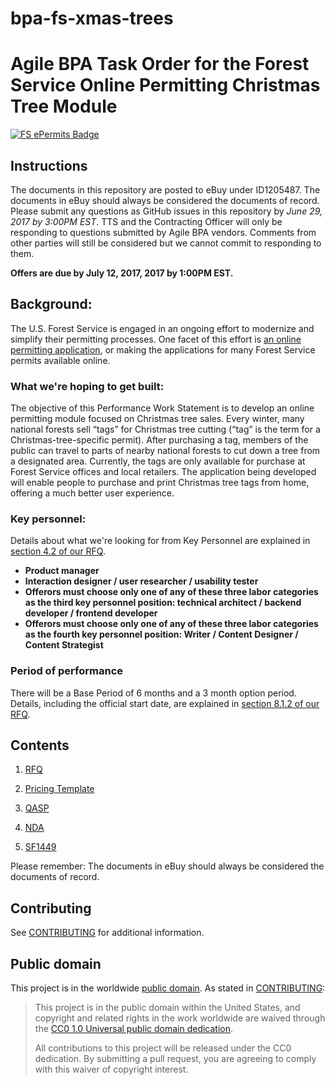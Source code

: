 # bpa-fs-xmas-trees

# Agile BPA Task Order for the Forest Service Online Permitting Christmas Tree Module

[![FS ePermits Badge](https://img.shields.io/badge/-ePermit-006227.svg?colorA=FFC526&logo=data%3Aimage%2Fpng%3Bbase64%2CiVBORw0KGgoAAAANSUhEUgAAAA4AAAAOCAMAAAAolt3jAAACFlBMVEUAAAD%2F%2FyXsvSW8qiXLsCXjuSXyvyX7wiX2wSXqvCXUsyXBrCXvviX%2F%2FyX8yCWUmyVliSV%2FkyV7kSWIlyV0jiWZnSX9yCXNsSXRsiXWtCVWgyVYhCXZtiX%2FyCV8kiV%2BkiX%2FyiX%2FzCWIliWElSX%2FzSX2wiVniSV3kCX2wiXUtCU5eCVujCXWtCW%2FqyXDrSWtpCWwpSWmoiWypiXeuCWJlyWPmSXiuiX%2F1CXsvSXFriW4qSWrpCWElCVdhiWSmiW3qCXCrSXQsiXyvyX%2F1CX%2F%2FyP%2F5yX%2F0iX%2FxCXrvCX%2FxiX%2F0iX%2F5yUcbCU6eCVAeiUfbiVEfCVEfCVZhCVEfCUzdSUtcyVAeyVNfyVZhCVGfSVEfCUqciUSaSUIZCUYayWPmSUUaiUCYiUVaiU1diVjiCUjcCVNfyVFfCXnuyU%2FeiUqciVliSVPgCWQmSUlcCVQgSV7kSX%2FxiWHliVPgCWPmSUtcyWLlyUibyVXgyWzpyX%2FxyXJryUXayVahCWIliWOmCU4eCV2jyXBrCXcuCXMsSVbhSUYaiV1jyU4eCVOgCVujCU6eCUudCWAkyUlcCVEfCVehiVYhCU%2FeiVvjSUSaSUAYiUAYiU1diWAlCUxdSUAYSUBYiUTaSVvjSVqiyVGfSUcbCUQaCUPaCUNZyULZiURaSUYayU6eCVehiVehiV1jyVmiSVOgCVRgSVSgSV2jyVxjSVvjSVMulUvAAAATHRSTlMAAGrao3NYUFdvndVtADfb%2Ffn2%2BP3cOMHAl%2F39lT7v7jsx6eozTPT2UoT%2B%2F4%2FGz%2FL46ut68%2FJ4B1Kau9Pu%2F%2BzQt5NMBgAKGUikQxYIJokgEwAAAFtJREFUCNdjZGBEBiwMvIy2jIcZGRkZrRiPMTIyiFsiJPcxMkgyOsJ4OxhZGFgYOeE6SeMyMuhGI0yew8LAxI3gMqFxGRmMGUthvBZGRgZzFEczMDC4QJlbGRgA3KAIv74V5FUAAAAASUVORK5CYII%3D)](README.md)

## Instructions

The documents in this repository are posted to eBuy under ID1205487. The documents in eBuy should always be considered the documents of record. Please submit any questions as GitHub issues in this repository by *June 29, 2017 by 3:00PM EST*. TTS and the Contracting Officer will only be responding to questions submitted by Agile BPA vendors. Comments from other parties will still be considered but we cannot commit to responding to them.

**Offers are due by July 12, 2017, 2017 by 1:00PM EST.**


## Background:
The U.S. Forest Service is engaged in an ongoing effort to modernize and simplify their permitting processes. One facet of this effort is [an online permitting application](https://github.com/18F/fs-online-permitting), or making the applications for many Forest Service permits available online.

### What we're hoping to get built:

The objective of this Performance Work Statement is to develop an online permitting module focused on Christmas tree sales. Every winter, many national forests sell “tags” for Christmas tree cutting (“tag” is the term for a Christmas-tree-specific permit). After purchasing a tag, members of the public can travel to parts of nearby national forests to cut down a tree from a designated area. Currently, the tags are only available for purchase at Forest Service offices and local retailers. The application being developed will enable people to purchase and print Christmas tree tags from home, offering a much better user experience.

### Key personnel:
 
Details about what we're looking for from Key Personnel are explained in [section 4.2 of our RFQ](solicitation_documents/RFQ.md#42-key-personnel).
 
-   **Product manager**
-   **Interaction designer / user researcher / usability tester**
-   **Offerors must choose only one of any of these three labor categories as the third key personnel position: technical architect / backend developer / frontend developer**
-   **Offerors must choose only one of any of these three labor categories as the fourth key personnel position: Writer / Content Designer / Content Strategist**


### Period of performance

There will be a Base Period of 6 months and a 3 month option period. Details, including the official start date, are explained in [section 8.1.2 of our RFQ](solicitation_documents/RFQ.md#812-period-place-and-hours-of-performance).

## Contents

1. [RFQ](solicitation_documents/RFQ.md)

2. [Pricing Template](solicitation_documents/Pricing_Template.xlsx)

3. [QASP](solicitation_documents/QASP.md)

4. [NDA](solicitation_documents/NDA.md)

5. [SF1449](solicitation_documents/SF1449.pdf)

Please remember: The documents in eBuy should always be considered the documents of record.

## Contributing

See [CONTRIBUTING](CONTRIBUTING.md) for additional information.


## Public domain

This project is in the worldwide [public domain](LICENSE.md). As stated in [CONTRIBUTING](CONTRIBUTING.md):

> This project is in the public domain within the United States, and copyright and related rights in the work worldwide are waived through the [CC0 1.0 Universal public domain dedication](https://creativecommons.org/publicdomain/zero/1.0/).
>
> All contributions to this project will be released under the CC0 dedication. By submitting a pull request, you are agreeing to comply with this waiver of copyright interest.
 

